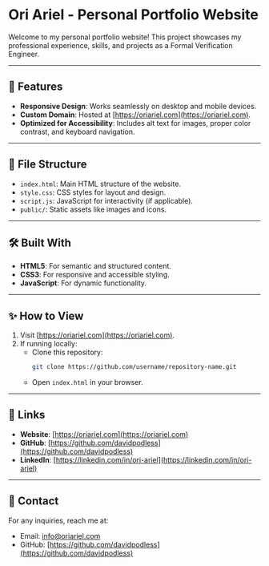 # Ori Ariel - Personal Portfolio Website

Welcome to my personal portfolio website! This project showcases my professional experience, skills, and projects as a Formal Verification Engineer.

---

## 🚀 Features
- **Responsive Design**: Works seamlessly on desktop and mobile devices.
- **Custom Domain**: Hosted at [https://oriariel.com](https://oriariel.com).
- **Optimized for Accessibility**: Includes alt text for images, proper color contrast, and keyboard navigation.

---

## 📂 File Structure
- `index.html`: Main HTML structure of the website.
- `style.css`: CSS styles for layout and design.
- `script.js`: JavaScript for interactivity (if applicable).
- `public/`: Static assets like images and icons.

---

## 🛠️ Built With
- **HTML5**: For semantic and structured content.
- **CSS3**: For responsive and accessible styling.
- **JavaScript**: For dynamic functionality.

---

## ✨ How to View
1. Visit [https://oriariel.com](https://oriariel.com).
2. If running locally:
   - Clone this repository:
     ```bash
     git clone https://github.com/username/repository-name.git
     ```
   - Open `index.html` in your browser.

---

## 🔗 Links
- **Website**: [https://oriariel.com](https://oriariel.com)
- **GitHub**: [https://github.com/davidpodless](https://github.com/davidpodless)
- **LinkedIn**: [https://linkedin.com/in/ori-ariel](https://linkedin.com/in/ori-ariel)

---

## 📧 Contact
For any inquiries, reach me at:
- Email: [info@oriariel.com](mailto:info@oriariel.com)
- GitHub: [https://github.com/davidpodless](https://github.com/davidpodless)

